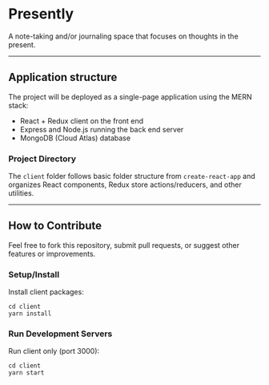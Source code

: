 # Presently

A note-taking and/or journaling space that focuses on thoughts in the present.

-------------
## Application structure
The project will be deployed as a single-page application using the MERN stack:
- React + Redux client on the front end
- Express and Node.js running the back end server
- MongoDB (Cloud Atlas) database


### Project Directory
The `client` folder follows basic folder structure from `create-react-app` and organizes React components, Redux store actions/reducers, and other utilities.


-------------
## How to Contribute
Feel free to fork this repository, submit pull requests, or suggest other features or improvements.

### Setup/Install
Install client packages:
```
cd client
yarn install
```

### Run Development Servers
Run client only (port 3000):
```
cd client
yarn start
```